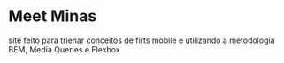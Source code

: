 # Meet Minas

site feito para trienar conceitos de firts mobile 
e utilizando a métodologia BEM, Media Queries e Flexbox 


